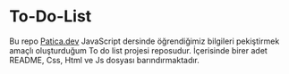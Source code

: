 # To-Do-List

Bu repo [Patica.dev](https://www.patika.dev/tr) JavaScript dersinde öğrendiğimiz bilgileri pekiştirmek amaçlı oluşturduğum To do list projesi reposudur. İçerisinde birer adet README, Css, Html ve Js dosyası barındırmaktadır.
